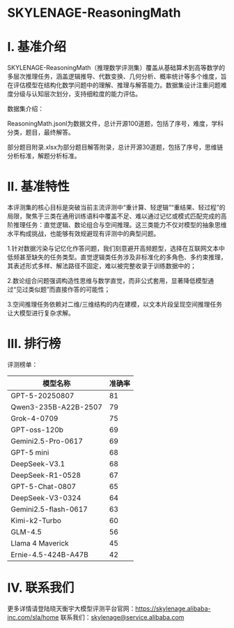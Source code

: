 # SKYLENAGE-ReasoningMath

# I. 基准介绍
SKYLENAGE-ReasoningMath（推理数学评测集）覆盖从基础算术到高等数学的多层次推理任务，涵盖逻辑推导、代数变换、几何分析、概率统计等多个维度，旨在评估模型在结构化数学问题中的理解、推理与解答能力。数据集设计注重问题难度分级与认知层次划分，支持细粒度的能力评估。

数据集介绍：

ReasoningMath.jsonl为数据文件，总计开源100道题，包括了序号，难度，学科分类，题目，最终解答。

部分题目附录.xlsx为部分题目解答附录，总计开源30道题，包括了序号，思维链分析标准，解题分析标准。



# II. 基准特性
本评测集的核心目标是突破当前主流评测中“重计算、轻逻辑”“重结果、轻过程”的局限，聚焦于三类在通用训练语料中覆盖不足、难以通过记忆或模式匹配完成的高阶推理任务：直觉逻辑、数论组合与空间推理。这三类能力不仅对模型的抽象思维水平构成挑战，也能够有效规避现有评测中的典型问题。

1.针对数据污染与记忆化作答问题，我们刻意避开高频题型，选择在互联网文本中低频甚至缺失的任务类型。直觉逻辑类任务涉及非标准化的多角色、多约束推理，其表述形式多样、解法路径不固定，难以被完整收录于训练数据中的；

2.数论组合问题强调构造性思维与数学直觉，而非公式套用，显著降低模型通过“见过类似题”而直接作答的可能性；

3.空间推理任务依赖对二维/三维结构的内在建模，以文本片段呈现空间推理任务让大模型进行复杂求解。

# III. 排行榜
评测榜单：

| 模型名称                       | 准确率    |
|-------------------------------|----------|
| GPT-5-20250807                | 81       |
| Qwen3-235B-A22B-2507          | 79       |
| Grok-4-0709                   | 75       |
| GPT-oss-120b                  | 69       |
| Gemini2.5-Pro-0617            | 69       |
| GPT-5 mini                    | 68       |
| DeepSeek-V3.1                 | 68       |
| DeepSeek-R1-0528              | 67       |
| GPT-5-Chat-0807               | 65       |
| DeepSeek-V3-0324              | 64       |
| Gemini2.5-flash-0617          | 63       |
| Kimi-k2-Turbo                 | 60       |
| GLM-4.5                       | 56       |
| Llama 4 Maverick              | 45       |
| Ernie-4.5-424B-A47B           | 42       |


# IV. 联系我们
更多详情请登陆晓天衡宇大模型评测平台官网：https://skylenage.alibaba-inc.com/sla/home
联系我们：skylenage@service.alibaba.com








